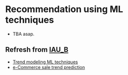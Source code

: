 # Recommendation using ML techniques

- TBA asap.


## Refresh from [IAU_B](https://github.com/FIIT-IAU/IAU-course)

- [Trend modeling ML techniques](https://github.com/FIIT-IAU/IAU-course/blob/main/exercises/week-09/IAU_09_DU_covid19-modeling.ipynb) 
- [e-Commerce sale trend prediction](https://github.com/FIIT-IAU/IAU-course/blob/main/exercises/week-11/IAU_114_LSTM-sale-trend-prediction-wandb.ipynb)
